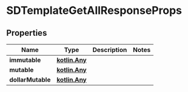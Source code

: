 
# SDTemplateGetAllResponseProps

## Properties
Name | Type | Description | Notes
------------ | ------------- | ------------- | -------------
**immutable** | [**kotlin.Any**](.md) |  | 
**mutable** | [**kotlin.Any**](.md) |  | 
**dollarMutable** | [**kotlin.Any**](.md) |  | 



